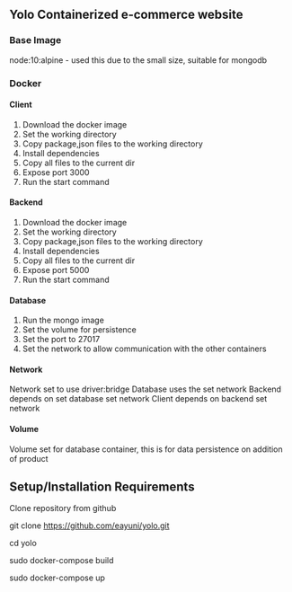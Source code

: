 ## Yolo Containerized e-commerce website

### Base Image
node:10:alpine - used this due to the small size, suitable for mongodb

### Docker

#### Client
1. Download the docker image
2. Set the working directory
3. Copy package,json files to the working directory
4. Install dependencies 
5. Copy all files to the current dir
6. Expose port 3000
7. Run the start command

#### Backend
1. Download the docker image
2. Set the working directory
3. Copy package,json files to the working directory
4. Install dependencies 
5. Copy all files to the current dir
6. Expose port 5000
7. Run the start command

#### Database
1. Run the mongo image
2. Set the volume for persistence
3. Set the port to 27017
4. Set the network to allow communication with the other containers


#### Network
Network set to use driver:bridge
Database uses the set network
Backend depends on set database set network
Client depends on backend set network

#### Volume
Volume set for database container, this is for data persistence on addition of product

## Setup/Installation Requirements
Clone repository from github

git clone https://github.com/eayuni/yolo.git

cd yolo

sudo docker-compose build

sudo docker-compose up



